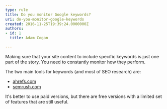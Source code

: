 ```yaml
---
type: rule
title: Do you monitor Google keywords?
uri: do-you-monitor-google-keywords
created: 2016-11-25T19:39:24.0000000Z
authors:
- id: 1
  title: Adam Cogan

---
```


Making sure that your site content to include specific keywords is just one part of the story. You need to constantly monitor how they perform. 
 
The two main tools for keywords (and most of SEO research) are:

- [ahrefs.com](http&#58;//ahrefs.com/)
- [semrush.com](http&#58;//semrush.com/)


It's better to use paid versions, but there are free versions with a limited set of features that are still useful.
